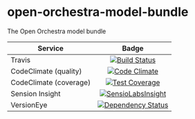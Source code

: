 open-orchestra-model-bundle
===========================

The Open Orchestra model bundle

| Service       | Badge         |
| ------------- |:-------------:|
| Travis        | [![Build Status](https://travis-ci.org/open-orchestra/open-orchestra-model-interface.svg)](https://travis-ci.org/open-orchestra/open-orchestra-model-interface)|
| CodeClimate (quality) | [![Code Climate](https://codeclimate.com/github/open-orchestra/open-orchestra-model-interface/badges/gpa.svg)](https://codeclimate.com/github/open-orchestra/open-orchestra-model-interface) |
| CodeClimate (coverage) | [![Test Coverage](https://codeclimate.com/github/open-orchestra/open-orchestra-model-interface/badges/coverage.svg)](https://codeclimate.com/github/open-orchestra/open-orchestra-model-interface/coverage) |
| Sension Insight | [![SensioLabsInsight](https://insight.sensiolabs.com/projects/39d06b56-3779-4486-9fac-62812a3a4b08/big.png)](https://insight.sensiolabs.com/projects/39d06b56-3779-4486-9fac-62812a3a4b08) |
| VersionEye | [![Dependency Status](https://www.versioneye.com/user/projects/551e87b1971f7847ca00029c/badge.svg?style=flat)](https://www.versioneye.com/user/projects/551e87b1971f7847ca00029c) |
